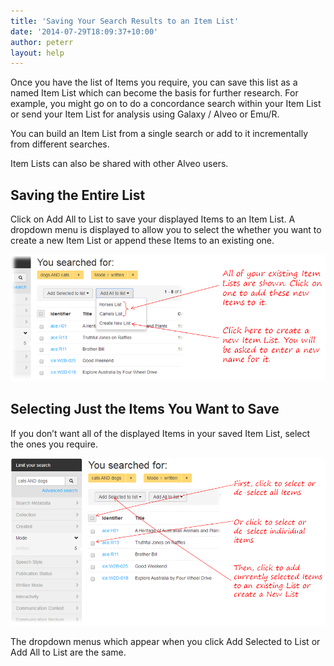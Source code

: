 ```yaml
---
title: 'Saving Your Search Results to an Item List'
date: '2014-07-29T18:09:37+10:00'
author: peterr
layout: help
---
```


Once you have the list of Items you require, you can save this list as a named Item List which can become the basis for further research. For example, you might go on to do a concordance search within your Item List or send your Item List for analysis using Galaxy / Alveo or Emu/R.

You can build an Item List from a single search or add to it incrementally from different searches.

Item Lists can also be shared with other Alveo users.

## **Saving the Entire List**

Click on Add All to List  to save your displayed Items to an Item List. A dropdown menu is displayed to allow you to select the whether you want to create a new Item List or append these Items to an existing one.

![Saving an Item List](/assets/files/2014/07/SavingAnItemList.png)

## **Selecting Just the Items You Want to Save**

If you don’t want all of the displayed Items in your saved Item List, select the ones you require.

![Selecting Items for Your List](/assets/files/2014/07/SelectingAnItemList.png)

The dropdown menus which appear when you click Add Selected to List or Add All to List are the same.